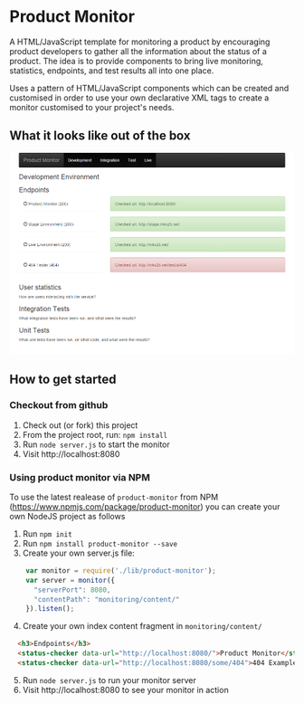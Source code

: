 Product Monitor
===============

A HTML/JavaScript template for monitoring a product by encouraging product developers to gather all the information about the status of a product. The idea is to provide components to bring live monitoring, statistics, endpoints, and test results all into one place.

Uses a pattern of HTML/JavaScript components which can be created and customised in order to use your own declarative XML tags to create a monitor customised to your project's needs.

What it looks like out of the box
---------------------------------

![Product Monitor Example](images/product-monitor-example.png)

How to get started
------------------

### Checkout from github

1.	Check out (or fork) this project
2.	From the project root, run: `npm install`
3.	Run `node server.js` to start the monitor
4.	Visit http://localhost:8080

### Using product monitor via NPM

To use the latest realease of `product-monitor` from NPM (https://www.npmjs.com/package/product-monitor) you can create your own NodeJS project as follows
1. Run `npm init`
2. Run `npm install product-monitor --save`
3. Create your own server.js file:
```js
    var monitor = require('./lib/product-monitor');
    var server = monitor({
      "serverPort": 8080,
      "contentPath": "monitoring/content/"
    }).listen();
```
4.	Create your own index content fragment in `monitoring/content/`
```html
  <h3>Endpoints</h3>
  <status-checker data-url="http://localhost:8080/">Product Monitor</status-checker>
  <status-checker data-url="http://localhost:8080/some/404">404 Example</status-checker>
```
5.	Run `node server.js` to run your monitor server
6.	Visit http://localhost:8080 to see your monitor in action
